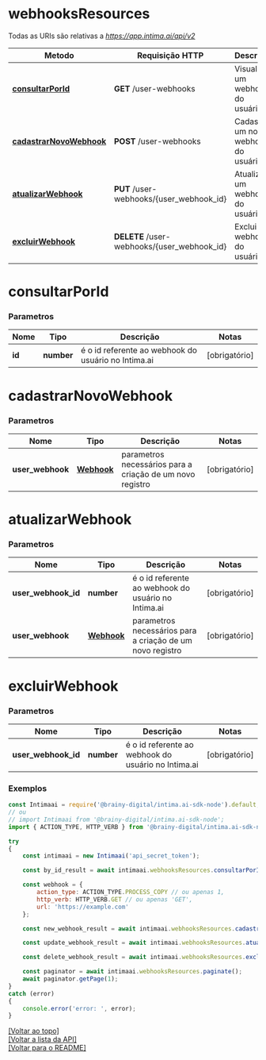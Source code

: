 # **webhooksResources**

Todas as URIs são relativas a *https://app.intima.ai/api/v2*

Metodo | Requisição HTTP | Descrição
------------- | ------------- | -------------
[**consultarPorId**](webhooksResources.md#consultarPorId) | **GET** /user-webhooks | Visualiza um webhook do usuário
[**cadastrarNovoWebhook**](webhooksResources.md#cadastrarNovoWebhook) | **POST** /user-webhooks | Cadastra um novo webhook do usuário
[**atualizarWebhook**](webhooksResources.md#atualizarWebhook) | **PUT** /user-webhooks/{user_webhook_id} | Atualiza um webhook do usuário
[**excluirWebhook**](webhooksResources.md#excluirWebhook) | **DELETE** /user-webhooks/{user_webhook_id} | Exclui um webhook do usuário

# **consultarPorId**

### Parametros

Nome | Tipo | Descrição | Notas
------------- | ------------- | ------------- | -------------
**id** | **number**| é o id referente ao webhook do usuário no Intima.ai | [obrigatório]

# **cadastrarNovoWebhook**

### Parametros

Nome | Tipo | Descrição | Notas
------------- | ------------- | ------------- | -------------
**user_webhook** | [**Webhook**](../../models/webhook/Webhook.md) | parametros necessários para a criação de um novo registro | [obrigatório]

# **atualizarWebhook**

### Parametros

Nome | Tipo | Descrição | Notas
------------- | ------------- | ------------- | -------------
**user_webhook_id** | **number**| é o id referente ao webhook do usuário no Intima.ai | [obrigatório]
**user_webhook** | [**Webhook**](../../models/webhook/Webhook.md) | parametros necessários para a criação de um novo registro | [obrigatório]

# **excluirWebhook**

### Parametros

Nome | Tipo | Descrição | Notas
------------- | ------------- | ------------- | -------------
**user_webhook_id** | **number**| é o id referente ao webhook do usuário no Intima.ai | [obrigatório]

### Exemplos
```javascript
const Intimaai = require('@brainy-digital/intima.ai-sdk-node').default;
// ou
// import Intimaai from '@brainy-digital/intima.ai-sdk-node';
import { ACTION_TYPE, HTTP_VERB } from '@brainy-digital/intima.ai-sdk-node/resources/user/user_webhook';

try
{
    const intimaai = new Intimaai('api_secret_token');

    const by_id_result = await intimaai.webhooksResources.consultarPorId(4);

    const webhook = { 
        action_type: ACTION_TYPE.PROCESS_COPY // ou apenas 1, 
        http_verb: HTTP_VERB.GET // ou apenas 'GET', 
        url: 'https://example.com' 
    };

    const new_webhook_result = await intimaai.webhooksResources.cadastrarNovoWebhook(webhook);

    const update_webhook_result = await intimaai.webhooksResources.atualizarWebhook(2, webhook);

    const delete_webhook_result = await intimaai.webhooksResources.excluirWebhook(6);

    const paginator = await intimaai.webhooksResources.paginate();
    await paginator.getPage(1);
}
catch (error)
{
    console.error('error: ', error);
}
```

[[Voltar ao topo]](#)        
[[Voltar a lista da API]](../../../README.md#Documentação-para-os-Endpoints-da-API)    
[[Voltar para o README]](../../../README.md#Intima.ai---SDK-NodeJS)
